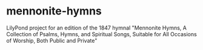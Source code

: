 # mennonite-hymns
LilyPond project for an edition of the 1847 hymnal "Mennonite Hymns, A Collection of Psalms, Hymns, and Spiritual Songs, Suitable for All Occasions of Worship, Both Public and Private"
